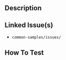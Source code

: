## Description
<!--
	This PR implements `SAMPLE_NAME` in `SAMPLE_CATEGORY` category.
	Branch: URL_TO_BRANCH
-->


## Linked Issue(s)

- `common-samples/issues/`


## How To Test


<!-- 
## Screenshots
-->
<!--
	|Before|After|
	|:-:|:-:|
	|||
-->


<!-- 
## To Discuss
-->


<!-- <details><summary>Code Snippet</summary>

```swift
Swift repro code goes here
```

</details> -->
